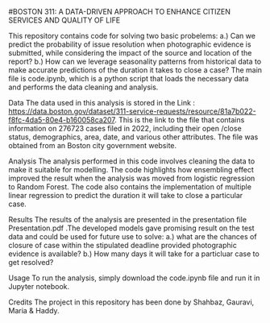 #BOSTON 311: A DATA-DRIVEN APPROACH TO ENHANCE CITIZEN SERVICES AND QUALITY OF LIFE

This repository contains code for solving two basic probelems:
a.) Can we predict the probability of issue resolution when photographic evidence is submitted, while considering the impact of the source and location of the report?
b.) How can we leverage seasonality patterns from historical data to make accurate predictions of the duration it takes to close a case?
The main file is code.ipynb, which is a python script that loads the necessary data and performs the data cleaning and analysis.

Data
The data used in this analysis is stored in the Link : https://data.boston.gov/dataset/311-service-requests/resource/81a7b022-f8fc-4da5-80e4-b160058ca207. This is the link to the file that contains information on 276723 cases filed in 2022, including their open /close status, demographics, area, date, and various other attributes. The file was obtained from an Boston city government website.

Analysis
The analysis performed in this code involves cleaning the data to make it suitable for modelling. The code highlights how ensembling effect 
improved the result when the analysis was moved from logistic regression to Random Forest.
The code also contains the implementation of multiple linear regression to predict the duration it will take to close a particular case.

Results
The results of the analysis are presented in the presentation file Presentation.pdf .The developed models gave promising result on the test data and could be used for future use to solve:
a.) what are the chances of closure of case within the stipulated deadline provided photographic evidence is available?
b.) How many days it will take for a particluar case to get resolved?

Usage
To run the analysis, simply download the code.ipynb file and run it in Jupyter notebook. 

Credits
The project in this repository has been done by Shahbaz, Gauravi, Maria & Haddy. 
